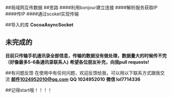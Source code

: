 ##局域网互传数据
##思路
####利用bonjour建立连接
####解析服务获取IP
####传IP
####通过scoket实现传输


##导入的库
**CocoaAsyncSocket**

## 未完成的
**目前只传输手机通讯录全部信息，传输的数据没有做处理，数据量大的时候传不完（好像最多5-6条通讯录联系人)**
**希望各位朋友补充，向我pull requests!**

##有问题反馈
在使用中有任何问题，欢迎反馈给我，可以用以下联系方式跟我交流
**邮件1024952010@qq.com**
**QQ 1024952010**
**微信 lol7714336**

##记得start哦！！！！
